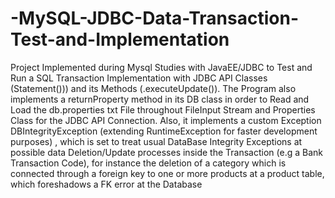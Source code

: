 # -MySQL-JDBC-Data-Transaction-Test-and-Implementation
Project Implemented during Mysql Studies with JavaEE/JDBC to Test and Run a SQL Transaction Implementation with JDBC API Classes (Statement())) and its Methods (.executeUpdate()). The Program also implements a returnProperty method in its DB class in order to Read and Load the db.properties txt File throughout FileInput Stream and Properties Class for the JDBC API Connection. Also, it implements  a custom Exception DBIntegrityException (extending RuntimeException for faster development purposes) , which is set to treat usual DataBase Integrity Exceptions at possible data Deletion/Update processes inside the Transaction (e.g a Bank Transaction Code), for instance the deletion of a category which is connected through a foreign key to one or more products at a product table, which foreshadows a FK error at the Database
